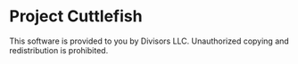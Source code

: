 # Project Cuttlefish
This software is provided to you by Divisors LLC. Unauthorized copying and redistribution is prohibited.
